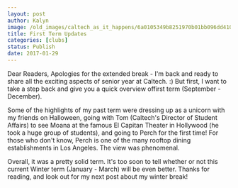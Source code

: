 ```yaml
---
layout: post
author: Kalyn
image: /old_images/caltech_as_it_happens/6a0105349b8251970b01bb096dd410970d.jpg
title: First Term Updates
categories: [clubs]
status: Publish
date: 2017-01-29
---
```


Dear Readers,
Apologies for the extended break - I'm back and ready to share all the exciting aspects of senior year at Caltech. :) But first, I want to take a step back and give you a quick overview offirst term (September - December).

Some of the highlights of my past term were dressing up as a unicorn with my friends on Halloween, going with Tom (Caltech's Director of Student Affairs) to see Moana at the famous El Capitan Theater in Hollywood (he took a huge group of students), and going to Perch for the first time! For those who don't know, Perch is one of the many rooftop dining establishments in Los Angeles. The view was phenomenal.

Overall, it was a pretty solid term. It's too soon to tell whether or not this current Winter term (January - March) will be even better. Thanks for reading, and look out for my next post about my winter break!
